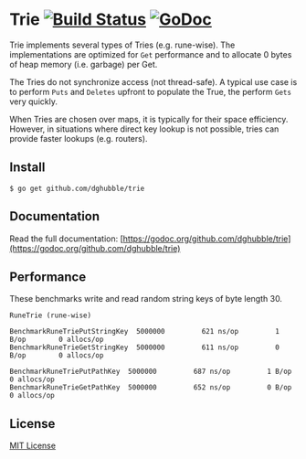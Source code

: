 # Trie [![Build Status](https://travis-ci.org/dghubble/trie.png)](https://travis-ci.org/dghubble/trie) [![GoDoc](http://godoc.org/github.com/dghubble/trie?status.png)](http://godoc.org/github.com/dghubble/trie)

Trie implements several types of Tries (e.g. rune-wise). The implementations are optimized for ``Get`` performance and to allocate 0 bytes of heap memory (i.e. garbage) per Get.

The Tries do not synchronize access (not thread-safe). A typical use case is to perform ``Puts`` and ``Deletes`` upfront to populate the True, the perform ``Gets`` very quickly.

When Tries are chosen over maps, it is typically for their space efficiency. However, in situations where direct key lookup is not possible, tries can provide faster lookups (e.g. routers). 

## Install

    $ go get github.com/dghubble/trie

## Documentation

Read the full documentation: [https://godoc.org/github.com/dghubble/trie](https://godoc.org/github.com/dghubble/trie)

## Performance

These benchmarks write and read random string keys of byte length 30.

    RuneTrie (rune-wise)

    BenchmarkRuneTriePutStringKey  5000000         621 ns/op         1 B/op        0 allocs/op
    BenchmarkRuneTrieGetStringKey  5000000         611 ns/op         0 B/op        0 allocs/op

    BenchmarkRuneTriePutPathKey  5000000         687 ns/op         1 B/op        0 allocs/op
    BenchmarkRuneTrieGetPathKey  5000000         652 ns/op         0 B/op        0 allocs/op

## License

[MIT License](LICENSE)


